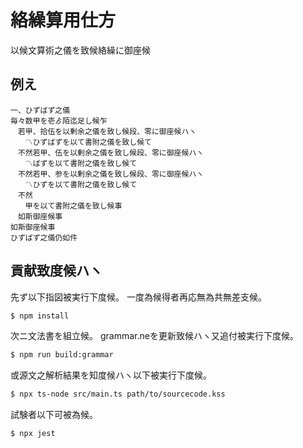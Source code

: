 # 絡繰算用仕方

以候文算術之儀を致候絡繰に御座候

## 例え

```
一、ひずばず之儀
毎々数甲を壱ゟ陌迄足し候乍
　若甲、拾伍を以剰余之儀を致し候段、零に御座候ハヽ
　　〽ひずばずを以て書附之儀を致し候て
　不然若甲、伍を以剰余之儀を致し候段、零に御座候ハヽ
　　〽ばずを以て書附之儀を致し候て
　不然若甲、参を以剰余之儀を致し候段、零に御座候ハヽ
　　〽ひずを以て書附之儀を致し候て
　不然
　　甲を以て書附之儀を致し候事
　如斯御座候事
如斯御座候事
ひずばず之儀仍如件
```

## 貢献致度候ハヽ

先ず以下指図被実行下度候。
一度為候得者再応無為共無差支候。

```bash
$ npm install
```

次ニ文法書を組立候。
grammar.neを更新致候ハヽ又追付被実行下度候。

```bash
$ npm run build:grammar
```

或源文之解析結果を知度候ハヽ以下被実行下度候。

```bash
$ npx ts-node src/main.ts path/to/sourcecode.kss
```

試験者以下可被為候。

```bash
$ npx jest
```
